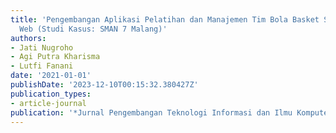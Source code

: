 ```yaml
---
title: 'Pengembangan Aplikasi Pelatihan dan Manajemen Tim Bola Basket SABAC berbasis
  Web (Studi Kasus: SMAN 7 Malang)'
authors:
- Jati Nugroho
- Agi Putra Kharisma
- Lutfi Fanani
date: '2021-01-01'
publishDate: '2023-12-10T00:15:32.380427Z'
publication_types:
- article-journal
publication: '*Jurnal Pengembangan Teknologi Informasi dan Ilmu Komputer*'
---
```

